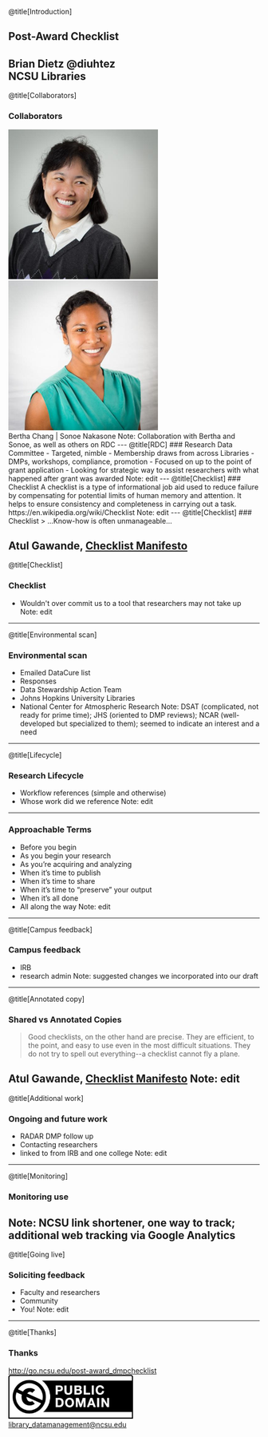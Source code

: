 @title[Introduction]
## Post-Award Checklist
Brian Dietz @diuhtez<br>
NCSU Libraries
---
@title[Collaborators]
### Collaborators
<img src="assets/chang.jpg" alt="Bertha" width="300px" height="300px">
<img src="assets/nakasone.jpg" alt="Sonoe" width="300px" height="300px"><br>
Bertha Chang | Sonoe Nakasone
Note: Collaboration with Bertha and Sonoe, as well as others on RDC
---
@title[RDC]
### Research Data Committee
- Targeted, nimble
- Membership draws from across Libraries
- DMPs, workshops, compliance, promotion
- Focused on up to the point of grant application
- Looking for strategic way to assist researchers with what happened after grant was awarded
Note: edit
---
@title[Checklist]
### Checklist
A checklist is a type of informational job aid used to reduce failure by compensating for potential limits of human memory and attention. It helps to ensure consistency and completeness in carrying out a task.
https://en.wikipedia.org/wiki/Checklist
Note: edit
---
@title[Checklist]
### Checklist
> ...Know-how is often unmanageable...

Atul Gawande, [Checklist Manifesto](http://atulgawande.com/book/the-checklist-manifesto/)
---
@title[Checklist]
### Checklist
- Wouldn't over commit us to a tool that researchers may not take up
Note: edit
---
@title[Environmental scan]
### Environmental scan
- Emailed DataCure list
- Responses
 - Data Stewardship Action Team
 - Johns Hopkins University Libraries
 - National Center for Atmospheric Research
Note: DSAT (complicated, not ready for prime time); JHS (oriented to DMP reviews); NCAR (well-developed but specialized to them); seemed to indicate an interest and a need
---
@title[Lifecycle]
### Research Lifecycle
- Workflow references (simple and otherwise)
- Whose work did we reference
Note: edit
---
### Approachable Terms
- Before you begin
- As you begin your research
- As you’re acquiring and analyzing
- When it’s time to publish
- When it’s time to share
- When it’s time to “preserve” your output
- When it’s all done
- All along the way
Note: edit
---
@title[Campus feedback]
### Campus feedback
- IRB
- research admin
Note: suggested changes we incorporated into our draft
---
@title[Annotated copy]
### Shared vs Annotated Copies
> Good checklists, on the other hand are precise. They are efficient, to the point, and easy to use even in the most difficult situations. They do not try to spell out everything--a checklist cannot fly a plane.

Atul Gawande, [Checklist Manifesto](http://atulgawande.com/book/the-checklist-manifesto/)
Note: edit
---
@title[Additional work]
### Ongoing and future work
- RADAR DMP follow up
- Contacting researchers
- linked to from IRB and one college
Note: edit
---
@title[Monitoring]
### Monitoring use
Note: NCSU link shortener, one way to track; additional web tracking via Google Analytics
---
@title[Going live]
### Soliciting feedback
- Faculty and researchers
- Community
- You!
Note: edit
---
@title[Thanks]
### Thanks
http://go.ncsu.edu/post-award_dmpchecklist <br>
<img src="assets/ccpd.png" alt="Bertha" width="250px" height="88px"><br>
library_datamanagement@ncsu.edu
